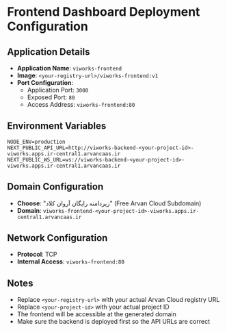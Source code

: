 # Frontend Dashboard Deployment Configuration

## Application Details
- **Application Name**: `viworks-frontend`
- **Image**: `<your-registry-url>/viworks-frontend:v1`
- **Port Configuration**:
  - Application Port: `3000`
  - Exposed Port: `80`
  - Access Address: `viworks-frontend:80`

## Environment Variables
```
NODE_ENV=production
NEXT_PUBLIC_API_URL=http://viworks-backend-<your-project-id>-viworks.apps.ir-central1.arvancaas.ir
NEXT_PUBLIC_WS_URL=ws://viworks-backend-<your-project-id>-viworks.apps.ir-central1.arvancaas.ir
```

## Domain Configuration
- **Choose**: "زیردامنه رایگان آروان کلاد" (Free Arvan Cloud Subdomain)
- **Domain**: `viworks-frontend-<your-project-id>-viworks.apps.ir-central1.arvancaas.ir`

## Network Configuration
- **Protocol**: TCP
- **Internal Access**: `viworks-frontend:80`

## Notes
- Replace `<your-registry-url>` with your actual Arvan Cloud registry URL
- Replace `<your-project-id>` with your actual project ID
- The frontend will be accessible at the generated domain
- Make sure the backend is deployed first so the API URLs are correct
